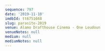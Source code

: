 ```yaml
---
sequence: 797
date: '2019-11-10'
imdbId: tt6751668
slug: parasite-2019
venue: Alamo Drafthouse Cinema - One Loudoun
venueNotes: null
medium: null
mediumNotes: null
---
```


